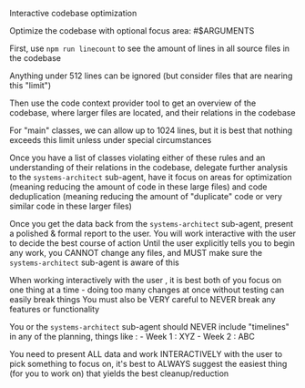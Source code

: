Interactive codebase optimization

Optimize the codebase with optional focus area: #$ARGUMENTS

First, use `npm run linecount` to see the amount of lines in all source files in the codebase

Anything under 512 lines can be ignored (but consider files that are nearing this "limit")

Then use the code context provider tool to get an overview of the codebase, where larger files are located, and their relations in the codebase

For "main" classes, we can allow up to 1024 lines, but it is best that nothing exceeds this limit unless under special circumstances

Once you have a list of classes violating either of these rules and an understanding of their relations in the codebase, delegate further analysis to the `systems-architect`
sub-agent, have it focus on areas for optimization (meaning reducing the amount of code in these large files) and code deduplication 
(meaning reducing the amount of "duplicate" code or very similar code in these larger files)

Once you get the data back from the `systems-architect` sub-agent, present a polished & formal report to the user. You will work interactive with the user to decide the best course of action
Until the user explicitly tells you to begin any work, you CANNOT change any files, and MUST make sure the `systems-architect` sub-agent is aware of this

When working interactively with the user , it is best both of you focus on one thing at a time - doing too many changes at once without testing can easily break things
You must also be VERY careful to NEVER break any features or functionality

You or the `systems-architect` sub-agent should NEVER include "timelines" in any of the planning, things like :
	- Week 1 : XYZ
	- Week 2 : ABC

You need to present ALL data and work INTERACTIVELY with the user to pick something to focus on, it's best to ALWAYS suggest the easiest thing (for you to work on) that yields the best cleanup/reduction